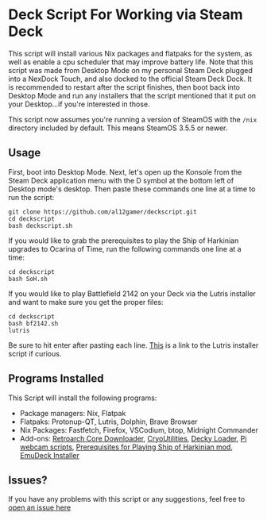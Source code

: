 # Deck Script For Working via Steam Deck
This script will install various Nix packages and flatpaks for the system, as well as enable a cpu scheduler that may improve battery life. Note that this script was made from Desktop Mode on my personal Steam Deck plugged into a NexDock Touch, and also docked to the official Steam Deck Dock.
It is recommended to restart after the script finishes, then boot back into Desktop Mode and run any installers that the script mentioned that it put on your Desktop...if you're interested in those.

This script now assumes you're running a version of SteamOS with the `/nix` directory included by default. This means SteamOS 3.5.5 or newer.

## Usage
First, boot into Desktop Mode. Next, let's open up the Konsole from the Steam Deck application menu with the D symbol at the bottom left of Desktop mode's desktop. Then paste these commands one line at a time to run the script:
```
git clone https://github.com/al12gamer/deckscript.git
cd deckscript
bash deckscript.sh
```
If you would like to grab the prerequisites to play the Ship of Harkinian upgrades to Ocarina of Time, run the following commands one line at a time:
```
cd deckscript
bash SoH.sh
```
If you would like to play Battlefield 2142 on your Deck via the Lutris installer and want to make sure you get the proper files:
```
cd deckscript
bash bf2142.sh
lutris
```
Be sure to hit enter after pasting each line. [This](https://lutris.net/games/install/36381/view) is a link to the Lutris installer script if curious.
## Programs Installed
This Script will install the following programs:
+ Package managers: Nix, Flatpak
+ Flatpaks: Protonup-QT, Lutris, Dolphin, Brave Browser
+ Nix Packages: Fastfetch, Firefox, VSCodium, btop, Midnight Commander
+ Add-ons: [Retroarch Core Downloader](https://github.com/icculus/twisty-little-utilities/blob/main/steamdeck-retroarch-download-all-cores.sh), [CryoUtilities](https://github.com/CryoByte33/steam-deck-utilities), [Decky Loader](https://github.com/SteamDeckHomebrew/decky-loader), [Pi webcam scripts](https://github.com/geerlingguy/pi-webcam), [Prerequisites for Playing Ship of Harkinian mod](https://github.com/al12gamer/deckscript/issues/12), [EmuDeck Installer](https://emudeck.github.io/)
## Issues?
If you have any problems with this script or any suggestions, feel free to [open an issue here](https://github.com/al12gamer/deckscript/issues)
